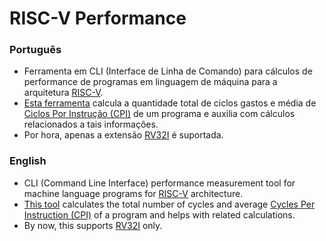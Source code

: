 # RISC-V Performance
### Português  
- Ferramenta em CLI (Interface de Linha de Comando) para cálculos de performance de programas em linguagem de máquina para a arquitetura [RISC-V](https://riscv.org/about/).  
- [Esta ferramenta](https://github.com/Zvorky/RISC-V-Performance/blob/main/CPI_Enzo) calcula a quantidade total de ciclos gastos e média de [Ciclos Por Instrução (CPI)](https://pt.wikipedia.org/wiki/Ciclos_por_instru%C3%A7%C3%A3o) de um programa e auxilia com cálculos relacionados a tais informações.  
- Por hora, apenas a extensão [RV32I](https://five-embeddev.com/riscv-isa-manual/latest/rv32.html) é suportada.

### English
- CLI (Command Line Interface) performance measurement tool for machine language programs for [RISC-V](https://riscv.org/about/) architecture.
- [This tool](https://github.com/Zvorky/RISC-V-Performance/blob/main/CPI_Enzo) calculates the total number of cycles and average [Cycles Per Instruction (CPI)](https://en.wikipedia.org/wiki/Cycles_per_instruction) of a program and helps with related calculations.
- By now, this supports [RV32I](https://five-embeddev.com/riscv-isa-manual/latest/rv32.html) only.
